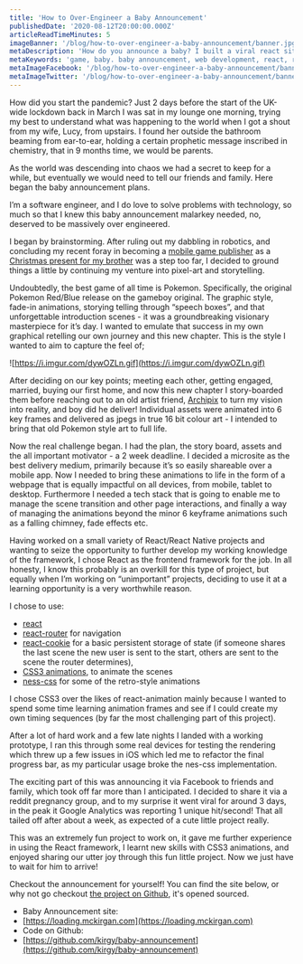 ```yaml
---
title: 'How to Over-Engineer a Baby Announcement'
publishedDate: '2020-08-12T20:00:00.000Z'
articleReadTimeMinutes: 5
imageBanner: '/blog/how-to-over-engineer-a-baby-announcement/banner.jpg'
metaDescription: 'How do you announce a baby? I built a viral react site to tell our story, and it really took off!'
metaKeywords: 'game, baby. baby announcement, web development, react, react, javascript, bristol'
metaImageFacebook: '/blog/how-to-over-engineer-a-baby-announcement/banner.jpg'
metaImageTwitter: '/blog/how-to-over-engineer-a-baby-announcement/banner.jpg'
---
```


How did you start the pandemic? Just 2 days before the start of the UK-wide lockdown back in March I was sat in my lounge one morning, trying my best to understand what was happening to the world when I got a shout from my wife, Lucy, from upstairs. I found her outside the bathroom beaming from ear-to-ear, holding a certain prophetic message inscribed in chemistry, that in 9 months time, we would be parents.

As the world was descending into chaos we had a secret to keep for a while, but eventually we would need to tell our friends and family. Here began the baby announcement plans.

I’m a software engineer, and I do love to solve problems with technology, so much so that I knew this baby announcement malarkey needed, no, deserved to be massively over engineered.

I began by brainstorming. After ruling out my dabbling in robotics, and concluding my recent foray in becoming a [mobile game publisher](https://semicolon.mckirgan.com) as a [Christmas present for my brother](/blog/i-turned-my-brother-into-an-app-for-secret-santa) was a step too far, I decided to ground things a little by continuing my venture into pixel-art and storytelling.

Undoubtedly, the best game of all time is Pokemon. Specifically, the original Pokemon Red/Blue release on the gameboy original. The graphic style, fade-in animations, storying telling through “speech boxes”, and that unforgettable introduction scenes - it was a groundbreaking visionary masterpiece for it’s day. I wanted to emulate that success in my own graphical retelling our own journey and this new chapter. This is the style I wanted to aim to capture the feel of;

![https://i.imgur.com/dywOZLn.gif](https://i.imgur.com/dywOZLn.gif)

After deciding on our key points; meeting each other, getting engaged, married, buying our first home, and now this new chapter I story-boarded them before reaching out to an old artist friend, [Archipix](https://twitter.com/archi_pix) to turn my vision into reality, and boy did he deliver! Individual assets were animated into 6 key frames and delivered as jpegs in true 16 bit colour art - I intended to bring that old Pokemon style art to full life.

Now the real challenge began. I had the plan, the story board, assets and the all important motivator - a 2 week deadline. I decided a microsite as the best delivery medium, primarily because it’s so easily shareable over a mobile app. Now I needed to bring these animations to life in the form of a webpage that is equally impactful on all devices, from mobile, tablet to desktop. Furthermore I needed a tech stack that is going to enable me to manage the scene transition and other page interactions, and finally a way of managing the animations beyond the minor 6 keyframe animations such as a falling chimney, fade effects etc.

Having worked on a small variety of React/React Native projects and wanting to seize the opportunity to further develop my working knowledge of the framework, I chose React as the frontend framework for the job. In all honesty, I know this probably is an overkill for this type of project, but equally when I’m working on “unimportant” projects, deciding to use it at a learning opportunity is a very worthwhile reason.

I chose to use:

- [react](https://reactjs.org/)
- [react-router](https://reactrouter.com/web/guides/quick-start) for navigation
- [react-cookie](https://www.npmjs.com/package/react-cookie) for a basic persistent storage of state (if someone shares the last scene the new user is sent to the start, others are sent to the scene the router determines),
- [CSS3 animations](https://developer.mozilla.org/en-US/docs/Web/CSS/CSS_Animations/Using_CSS_animations), to animate the scenes
- [ness-css](https://nostalgic-css.github.io/NES.css/) for some of the retro-style animations

I chose CSS3 over the likes of react-animation mainly because I wanted to spend some time learning animation frames and see if I could create my own timing sequences (by far the most challenging part of this project).

After a lot of hard work and a few late nights I landed with a working prototype, I ran this through some real devices for testing the rendering which threw up a few issues in iOS which led me to refactor the final progress bar, as my particular usage broke the nes-css implementation.

The exciting part of this was announcing it via Facebook to friends and family, which took off far more than I anticipated. I decided to share it via a reddit pregnancy group, and to my surprise it went viral for around 3 days, in the peak it Google Analytics was reporting 1 unique hit/second! That all tailed off after about a week, as expected of a cute little project really.

This was an extremely fun project to work on, it gave me further experience in using the React framework, I learnt new skills with CSS3 animations, and enjoyed sharing our utter joy through this fun little project. Now we just have to wait for him to arrive!

Checkout the announcement for yourself! You can find the site below, or why not go checkout [the project on Github](https://github.com/kirgy/baby-announcement), it's opened sourced.

- Baby Announcement site:
- [https://loading.mckirgan.com](https://loading.mckirgan.com)
- Code on Github:
- [https://github.com/kirgy/baby-announcement](https://github.com/kirgy/baby-announcement)
